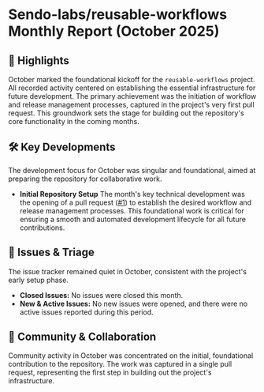 # Sendo-labs/reusable-workflows Monthly Report (October 2025)

## 🚀 Highlights
October marked the foundational kickoff for the `reusable-workflows` project. All recorded activity centered on establishing the essential infrastructure for future development. The primary achievement was the initiation of workflow and release management processes, captured in the project's very first pull request. This groundwork sets the stage for building out the repository's core functionality in the coming months.

## 🛠️ Key Developments
The development focus for October was singular and foundational, aimed at preparing the repository for collaborative work.

- **Initial Repository Setup**
The month's key technical development was the opening of a pull request ([#1](https://github.com/Sendo-labs/reusable-workflows/pull/1)) to establish the desired workflow and release management processes. This foundational work is critical for ensuring a smooth and automated development lifecycle for all future contributions.

## 🐛 Issues & Triage
The issue tracker remained quiet in October, consistent with the project's early setup phase.

- **Closed Issues:** No issues were closed this month.
- **New & Active Issues:** No new issues were opened, and there were no active issues reported during this period.

## 💬 Community & Collaboration
Community activity in October was concentrated on the initial, foundational contribution to the repository. The work was captured in a single pull request, representing the first step in building out the project's infrastructure.